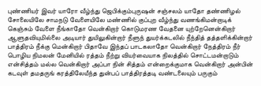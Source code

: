 
புண்ணியர் இவர் யாரோ வீழ்ந்து ஜெபிக்கும்புருஷன் சஞ்சலம் யாதோ
தண்ணிழல் சோலையிலே சாமநடு வேளையிலே
மண்ணில் குப்புற வீழ்ந்து வணங்கிமன்றாடிக் கெஞ்சும்
வேளை நீங்காதோ வென்கிறார் கொடுமரண
வேதனை யுற்றேனென்கிறார்
ஆளுதவியுமில்லை அடியார் துயிலுகின்றார்
நீளுந் துயர்க்கடலில் நீந்தித் தத்தளிக்கின்றார்
பாத்திரம் நீக்கு மென்கிறார் பிதாவே இந்தப்
பாடகலாதோ வென்கிறார்
நேத்திரம் நீர் பொழிய நிமலன் மேனியில் ரத்தம்
நீற்று வியர்வையாக நிலத்தில் சொட்டமன்றாடும்
என்சித்தம் மல்ல வென்கிறார் அப்பா நின் சித்தம்
என்றைக்குமாக வென்கிறார்
அன்பின் கடவுள் தமதருங் கரத்திலேயீந்த
துன்பப் பாத்திரத்தடி வண்டலையும் பருகும்


